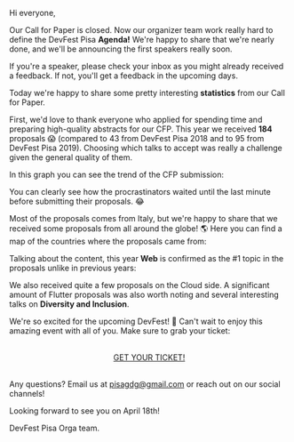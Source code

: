 Hi everyone,

Our Call for Paper is closed. Now our organizer team work really hard to define the DevFest Pisa **Agenda!** We're happy to share that we're nearly done, and we'll be announcing the first speakers really soon.

If you're a speaker, please check your inbox as you might already received a feedback. If not, you'll get a feedback in the upcoming days.

Today we're happy to share some pretty interesting **statistics** from our Call for Paper.

First, we'd love to thank everyone who applied for spending time and preparing high-quality abstracts for our CFP. This year we received **184** proposals 😱 (compared to 43 from DevFest Pisa 2018 and to 95 from DevFest Pisa 2019). Choosing which talks to accept was really a challenge given the general quality of them.

In this graph you can see the trend of the CFP submission: 






You can clearly see how the procrastinators waited until the last minute before submitting their proposals. 😂

Most of the proposals comes from Italy, but we're happy to share that we received some proposals from all around the globe! 🌎 Here you can find a map of the countries where the proposals came from:






Talking about the content, this year **Web** is confirmed as the #1 topic in the proposals unlike in previous years:




We also received quite a few proposals on the Cloud side. A significant amount of Flutter proposals was also worth noting and several interesting talks on **Diversity and Inclusion**.

We're so excited for the upcoming DevFest! 💪 Can't wait to enjoy this amazing event with all of you. Make sure to grab your ticket:


<br/>
<div style="text-align: center;">
<a href="http://bit.ly/dfpi20-tickets" target="_blank" class="style-scope header-content">
  <paper-button primary animated role="button" tabindex="0">GET YOUR TICKET!</paper-button>
</a>
</div>
<br/>


Any questions? Email us at [pisagdg@gmail.com](mailto:pisagdg+devfest@gmail.com) or reach out on our social channels!

Looking forward to see you on April 18th!

DevFest Pisa Orga team.